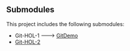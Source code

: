 ## Submodules

This project includes the following submodules:
- Git-HOL-1 ---> [GitDemo](https://gitlab.com/teamx8724718/gitdemo)
- [Git-HOL-2](https://gitlab.com/teamx8724718/gitignoredemo)


